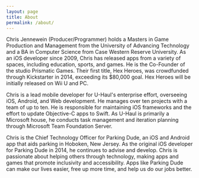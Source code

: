 ```yaml
---
layout: page
title: About
permalink: /about/
---
```


Chris Jennewein (Producer/Programmer) holds a Masters in Game Production and Management from the University of Advancing Technology and a BA in Computer Science from Case Western Reserve University. As an iOS developer since 2009, Chris has released apps from a variety of spaces, including education, sports, and games. He is the Co-Founder of the studio Prismatic Games. Their first title, Hex Heroes, was crowdfunded through Kickstarter in 2014, exceeding its $80,000 goal. Hex Heroes will be initially released on Wii U and PC.

Chris is a lead mobile developer for U-Haul's enterprise effort, overseeing iOS, Android, and Web development. He manages over ten projects with a team of up to ten. He is responsible for maintaining iOS frameworks and the effort to update Objective-C apps to Swift. As U-Haul is primarily a Microsoft house, he conducts task management and iteration planning through Microsoft Team Foundation Server.

Chris is the Chief Technology Officer for Parking Dude, an iOS and Android app that aids parking in Hoboken, New Jersey. As the original iOS developer for Parking Dude in 2014, he continues to advise and develop. Chris is passionate about helping others through technology, making apps and games that promote inclusivity and accessibility. Apps like Parking Dude can make our lives easier, free up more time, and help us do our jobs better. 


<!-- This is the base Jekyll theme. You can find out more info about customizing your Jekyll theme, as well as basic Jekyll usage documentation at [jekyllrb.com](https://jekyllrb.com/)

You can find the source code for Minima at GitHub:
[jekyll][jekyll-organization] /
[minima](https://github.com/jekyll/minima)

You can find the source code for Jekyll at GitHub:
[jekyll][jekyll-organization] /
[jekyll](https://github.com/jekyll/jekyll)


[jekyll-organization]: https://github.com/jekyll -->
